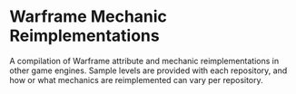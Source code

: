 # Warframe Mechanic Reimplementations
A compilation of Warframe attribute and mechanic reimplementations in other game engines. Sample levels are provided with each repository, and how or what mechanics are reimplemented can vary per repository.
